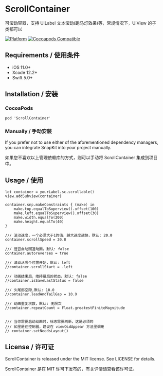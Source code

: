 # ScrollContainer

可滚动容器，支持 UILabel 文本滚动(跑马灯效果)等，常规情况下，UIView 的子类都可以

[![Platform](https://img.shields.io/cocoapods/p/ScrollContainer.svg?style=flat)](https://github.com/ZuopanYao/ScrollContainer)
[![Cocoapods Compatible](https://img.shields.io/cocoapods/v/ScrollContainer.svg)](https://cocoapods.org/pods/ScrollContainer)

## Requirements / 使用条件

- iOS 11.0+ 
- Xcode 12.2+
- Swift 5.0+


## Installation / 安装

### CocoaPods

```
pod 'ScrollContainer'
```

### Manually / 手动安装

If you prefer not to use either of the aforementioned dependency managers, you can integrate SnapKit into your project manually.

如果您不喜欢以上管理依赖库的方式，则可以手动将 ScrollContainer 集成到项目中。


## Usage / 使用
```
let container = yourLabel.sc.scrollable()
view.addSubview(container)
    
container.snp.makeConstraints { (make) in
    make.top.equalToSuperview().offset(100)
    make.left.equalToSuperview().offset(30)
    make.width.equalTo(200)
    make.height.equalTo(40)
}
    
/// 滚动速度，一个必须大于1的值，越大速度越快，默认: 20.0
container.scrollSpeed = 20.0
    
/// 是否自动回退动画，默认: false
container.autoreverses = true
    
/// 滚动从哪个位置开始，默认: left
//container.scrollStart = .left
    
/// 动画结束后，维持最后的状态，默认: false
//container.isSaveLastStatus = false
    
/// 头尾部空隙,默认: 10.0
//container.leadAndTailGap = 10.0
    
/// 动画重复次数，默认: 无限次
//container.repeatCount = Float.greatestFiniteMagnitude


/// 当你需要启动动画时，标志需要刷新，这是必须的
/// 如里是在控制器，建议在 viewDidAppear 方法里调用
// container.setNeedsLayout()
```

## License / 许可证

ScrollContainer is released under the MIT license. See LICENSE for details.

ScrollContainer 是在 MIT 许可下发布的，有关详情请查看该许可证。